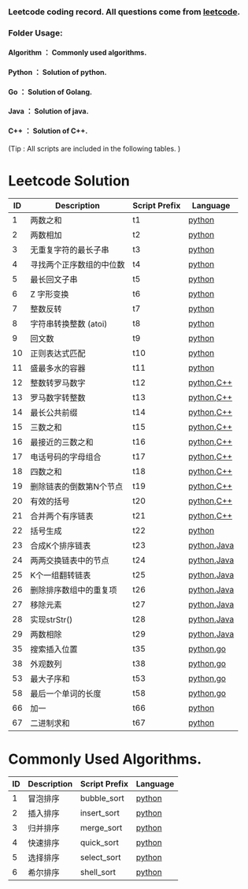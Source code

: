 ### Leetcode coding record. All questions come from [leetcode](https://leetcode-cn.com).

### Folder Usage:

#### Algorithm ： Commonly used algorithms.
#### Python ： Solution of python.
#### Go ： Solution of Golang.
#### Java ： Solution of java.
#### C++ ： Solution of C++.
(Tip : All scripts are included in the following tables. )

Leetcode Solution
=================

| ID | Description | Script Prefix | Language |
|---| ----- | -------- | -------- |
|1| 两数之和 | t1 | [python](./Python/t1.py)|
|2| 两数相加 | t2 | [python](./Python/t2.py)|
|3| 无重复字符的最长子串 | t3 | [python](./Python/t3.py)|
|4| 寻找两个正序数组的中位数 | t4 | [python](./Python/t4.py)|
|5| 最长回文子串 | t5 | [python](./Python/t5.py)|
|6| Z 字形变换 | t6 | [python](./Python/t6.py)|
|7| 整数反转 | t7 | [python](./Python/t7.py)|
|8| 字符串转换整数 (atoi) | t8 | [python](./Python/t8.py)|
|9| 回文数 | t9 | [python](./Python/t9.py)|
|10| 正则表达式匹配 | t10 | [python](./Python/t10.py)|
|11| 盛最多水的容器 | t11 | [python](./Python/t11.py)|
|12| 整数转罗马数字 | t12 | [python](./Python/t12.py),[C++](./C++/t12.cpp)|
|13| 罗马数字转整数 | t13 | [python](./Python/t13.py),[C++](./C++/t13.cpp)|
|14| 最长公共前缀 | t14 | [python](./Python/t14.py),[C++](./C++/t14.cpp)|
|15| 三数之和 | t15 | [python](./Python/t15.py),[C++](./C++/t15.cpp)|
|16| 最接近的三数之和 | t16 | [python](./Python/t16.py),[C++](./C++/t16.cpp)|
|17| 电话号码的字母组合 | t17 | [python](./Python/t17.py),[C++](./C++/t17.cpp)|
|18| 四数之和 | t18 | [python](./Python/t18.py),[C++](./C++/t18.cpp)|
|19| 删除链表的倒数第N个节点 | t19 | [python](./Python/t19.py),[C++](./C++/t19.cpp)|
|20| 有效的括号 | t20 | [python](./Python/t20.py),[C++](./C++/t20.cpp)|
|21| 合并两个有序链表 | t21 | [python](./Python/t21.py),[C++](./C++/t21.cpp)|
|22| 括号生成 | t22 | [python](./Python/t22.py)|
|23| 合成K个排序链表 | t23 | [python](./Python/t23.py),[Java](./Java/t23.java)|
|24| 两两交换链表中的节点   | t24 | [python](./Python/t24.py),[Java](./Java/t24.java)|
|25| K个一组翻转链表   | t25 | [python](./Python/t25.py),[Java](./Java/t25.java)|
|26| 删除排序数组中的重复项   | t26 | [python](./Python/t26.py),[Java](./Java/t26.java)|
|27| 移除元素   | t27 | [python](./Python/t27.py),[Java](./Java/t27.java)|
|28| 实现strStr()   | t28 | [python](./Python/t28.py),[Java](./Java/t28.java)|
|29| 两数相除   | t29 | [python](./Python/t29.py),[Java](./Java/t29.java)|
|35| 搜索插入位置   | t35 | [python](./Python/t35.py),[go](./Go/t35.go)|
|38| 外观数列   | t38 | [python](./Python/t38.py),[go](./Go/t38.go)|
|53| 最大子序和   | t53 | [python](./Python/t53.py),[go](./Go/t53.go)|
|58| 最后一个单词的长度   | t58 | [python](./Python/t58.py),[go](./Go/t58.go)|
|66| 加一   | t66 | [python](./Python/t66.py)|
|67| 二进制求和   | t67 | [python](./Python/t67.py)|


Commonly Used Algorithms.
=========================

| ID | Description | Script Prefix | Language |
|---| ----- | -------- | -------- |
|1| 冒泡排序 | bubble_sort | [python](./Algorithm/bubble_sort.py)|
|2| 插入排序 | insert_sort | [python](./Algorithm/insert_sort.py)|
|3| 归并排序 | merge_sort | [python](./Algorithm/merge_sort.py)|
|4| 快速排序 | quick_sort | [python](./Algorithm/quick_sort.py)|
|5| 选择排序 | select_sort | [python](./Algorithm/select_sort.py)|
|6| 希尔排序 | shell_sort | [python](./Algorithm/shell_sort.py)|
